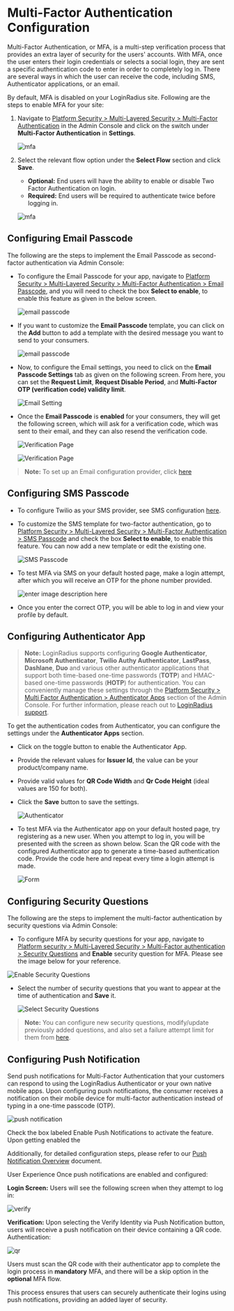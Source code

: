 # Multi-Factor Authentication Configuration

Multi-Factor Authentication, or MFA, is a multi-step verification process that provides an extra layer of security for the users' accounts. With MFA, once the user enters their login credentials or selects a social login, they are sent a specific authentication code to enter in order to completely log in. There are several ways in which the user can receive the code, including SMS, Authenticator applications, or an email.

By default, MFA is disabled on your LoginRadius site. Following are the steps to enable MFA for your site:

1. Navigate to [Platform Security > Multi-Layered Security > Multi-Factor Authentication](https://adminconsole.loginradius.com/platform-security/multi-layered-security/multi-factor-authentication/settings) in the Admin Console and click on the switch under **Multi-Factor Authentication** in **Settings**.

   ![mfa](https://apidocs.lrcontent.com/images/unnamed-5_1838938582666940acd82e83.72568957.png "mfa")

2. Select the relevant flow option under the **Select Flow** section and click **Save**.

   - **Optional:** End users will have the ability to enable or disable Two Factor Authentication on login.
   - **Required:** End users will be required to authenticate twice before logging in.

   ![mfa](https://apidocs.lrcontent.com/images/unnamed-6_1810620109666941047325c8.22324993.png "mfa")

## Configuring Email Passcode

The following are the steps to implement the Email Passcode as second-factor authentication via Admin Console:

- To configure the Email Passcode for your app, navigate to [Platform Security > Multi-Layered Security > Multi-Factor Authentication > Email Passcode](https://adminconsole.loginradius.com/platform-security/multi-layered-security/multi-factor-authentication/email-passcode), and you will need to check the box **Select to enable**, to enable this feature as given in the below screen.

  ![email passcode](https://apidocs.lrcontent.com/images/unnamed-7_899785586669415b31a753.56090992.png "email passcode")

- If you want to customize the **Email Passcode** template, you can click on the **Add** button to add a template with the desired message you want to send to your consumers.

  ![email passcode](https://apidocs.lrcontent.com/images/unnamed-8_1525977287666941bde96987.52802350.png "email passcode")

- Now, to configure the Email settings, you need to click on the **Email Passcode Settings** tab as given on the following screen. From here, you can set the **Request Limit**, **Request Disable Period**, and **Multi-Factor OTP (verification code) validity limit**.

  ![Email Setting](https://apidocs.lrcontent.com/images/unnamed-9_1238653658666944e1e46ce1.32425619.png "Email Setting")

- Once the **Email Passcode** is **enabled** for your consumers, they will get the following screen, which will ask for a verification code, which was sent to their email, and they can also resend the verification code.

  ![Verification Page](https://apidocs.lrcontent.com/images/Capture7_2451360a23fc142c053.50058753.png "Verification Page")

  ![Verification Page](https://apidocs.lrcontent.com/images/pasted-image-8_3103460a23ffa685296.15213981.png "Verification Page")

> **Note:** To set up an Email configuration provider, click [here](https://adminconsole.loginradius.com/platform-configuration/identity-workflow/communication-configuration/email-configuration)

## Configuring SMS Passcode

- To configure Twilio as your SMS provider, see SMS configuration [here](https://adminconsole.loginradius.com/platform-configuration/identity-workflow/communication-configuration/sms-configuration).

- To customize the SMS template for two-factor authentication, go to [Platform Security > Multi-Layered Security > Multi-Factor Authentication > SMS Passcode](https://adminconsole.loginradius.com/platform-security/multi-layered-security/multi-factor-authentication/sms-passcode) and check the box **Select to enable**, to enable this feature. You can now add a new template or edit the existing one.

  ![SMS Passcode](https://apidocs.lrcontent.com/images/unnamed-10_195911102766694556f32e11.94485586.png "SMS Passcode")

- To test MFA via SMS on your default hosted page, make a login attempt, after which you will receive an OTP for the phone number provided.

  ![enter image description here](https://apidocs.lrcontent.com/images/social1_39065b0bdad7d98412.93724428.png)

- Once you enter the correct OTP, you will be able to log in and view your profile by default.

## Configuring Authenticator App

> **Note:** LoginRadius supports configuring **Google Authenticator**, **Microsoft Authenticator**, **Twilio Authy Authenticator**, **LastPass**, **Dashlane**, **Duo** and various other authenticator applications that support both time-based one-time passwords (**TOTP**) and HMAC-based one-time passwords (**HOTP**) for authentication. You can conveniently manage these settings through the [Platform Security > Multi Factor Authentication > Authenticator Apps](https://adminconsole.loginradius.com/platform-security/multi-layered-security/multi-factor-authentication/authenticator-apps) section of the Admin Console. For further information, please reach out to [LoginRadius support](https://adminconsole.loginradius.com/support/tickets/open-a-new-ticket).

To get the authentication codes from Authenticator, you can configure the settings under the **Authenticator Apps** section.

- Click on the toggle button to enable the Authenticator App.

- Provide the relevant values for **Issuer Id**, the value can be your product/company name.

- Provide valid values for **QR Code Width** and **Qr Code Height** (ideal values are 150 for both).

- Click the **Save** button to save the settings.

  ![Authenticator](https://apidocs.lrcontent.com/images/unnamed-11_1297080931666945a8cf7ec5.74372806.png "Authenticator")

- To test MFA via the Authenticator app on your default hosted page, try registering as a new user. When you attempt to log in, you will be presented with the screen as shown below. Scan the QR code with the configured Authenticator app to generate a time-based authentication code. Provide the code here and repeat every time a login attempt is made.

  ![Form](https://apidocs.lrcontent.com/images/AuthCodeScan_11383579376575d44fc55a87.39180498.png "form")

## Configuring Security Questions

The following are the steps to implement the multi-factor authentication by security questions via Admin Console:

- To configure MFA by security questions for your app, navigate to [Platform security > Multi-Layered Security > Multi-Factor authentication > Security Questions](https://adminconsole.loginradius.com/platform-security/multi-layered-security/multi-factor-authentication/security-questions) and **Enable** security question for MFA. Please see the image below for your reference.

![Enable Security Questions](https://apidocs.lrcontent.com/images/unnamed-12_3252330156669460fa069d5.08719555.png "Enable Security Questions")


- Select the number of security questions that you want to appear at the time of authentication and **Save** it.

  ![Select Security Questions](https://apidocs.lrcontent.com/images/unnamed-13_29735084666946616b0be2.30605388.png "Select Security Questions")

> **Note:** You can configure new security questions, modify/update previously added questions, and also set a failure attempt limit for them from [here](https://adminconsole.loginradius.com/platform-security/multi-layered-security/security-question/settings).

## Configuring Push Notification

Send push notifications for Multi-Factor Authentication that your customers can respond to using the LoginRadius Authenticator or your own native mobile apps. Upon configuring push notifications, the consumer receives a notification on their mobile device for multi-factor authentication instead of typing in a one-time passcode (OTP). 

![push notification](https://apidocs.lrcontent.com/images/unnamed-14_1848253891666946ec77bba1.00076892.png "push notification")

Check the box labeled Enable Push Notifications to activate the feature.
Upon getting enabled the 

Additionally, for detailed configuration steps, please refer to our [Push Notification Overview](/api/v2/customer-identity-api/multi-factor-authentication/push-notification/overview/) document.

User Experience
Once push notifications are enabled and configured:

**Login Screen:** Users will see the following screen when they attempt to log in:

![verify](https://apidocs.lrcontent.com/images/unnamed-15_18662394086669478ca9b9d8.16147630.png "verify")

**Verification:** Upon selecting the Verify Identity via Push Notification button, users will receive a push notification on their device containing a QR code.
Authentication:

![qr](https://apidocs.lrcontent.com/images/unnamed-16_76494605666947c929d763.31048444.png "qr")

Users must scan the QR code with their authenticator app to complete the login process in **mandatory** MFA, and there will be a skip option in the **optional** MFA flow.


This process ensures that users can securely authenticate their logins using push notifications, providing an added layer of security.
